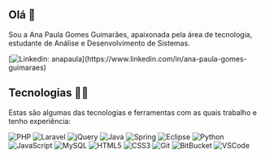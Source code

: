 ## Olá 👋

Sou a Ana Paula Gomes Guimarães, apaixonada pela área de tecnologia, estudante de Análise e Desenvolvimento de Sistemas.

[![Linkedin: anapaula](https://img.shields.io/badge/-Linkedin-blue?style=for-square&logo=Linkedin&logoColor=white&link=https://www.linkedin.com/in/ana-paula-gomes-guimaraes"target="_blank")](https://www.linkedin.com/in/ana-paula-gomes-guimaraes)

## Tecnologias 👩‍💻

Estas são algumas das tecnologias e ferramentas com as quais trabalho e tenho experiência:

![PHP](https://img.shields.io/badge/PHP-777BB4?style=for-square&logo=spring&logoColor=white)
![Laravel](https://img.shields.io/badge/Laravel-FF2D20?style=for-square&logo=spring&logo=laravel&logoColor=white)
![jQuery](https://img.shields.io/badge/jQuery-0769AD?style=for-square&logo=spring&logo=jquery&logoColor=white)
![Java](https://img.shields.io/badge/-Java-007396?style=for-square&logo=java)
![Spring](https://img.shields.io/badge/-Spring-6DB33F?style=for-square&logo=spring&logoColor=white)
![Eclipse](https://img.shields.io/badge/-Eclipse-2C2255?style=for-square&logo=eclipse&logoColor=white)
![Python](https://img.shields.io/badge/Python-14354C?style=for-square&logo=spring&logoColor=white)
![JavaScript](https://img.shields.io/badge/-JavaScript-black?style=for-square&logo=javascript)
![MySQL](https://img.shields.io/badge/MySQL-00000F?style=for-square&logo=spring&logoColor=white)
![HTML5](https://img.shields.io/badge/-HTML5-E34F26?style=for-square&logo=html5&logoColor=white)
![CSS3](https://img.shields.io/badge/-CSS3-1572B6?style=for-square&logo=css3)
![Git](https://img.shields.io/badge/-Git-black?style=for-square&logo=git)
![BitBucket](https://img.shields.io/badge/-BitBucket-darkblue?style=for-square&logo=bitbucket)
![VSCode](https://img.shields.io/badge/-VSCode-007ACC?style=for-square&logo=visual-studio-code&logoColor=white)
